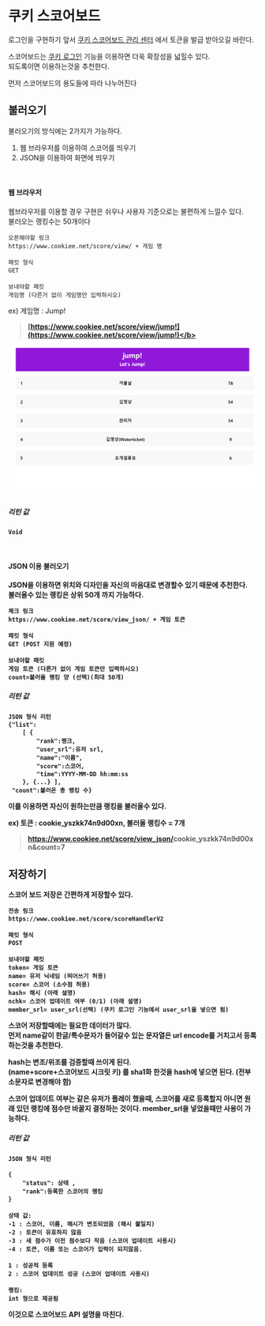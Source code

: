 # 쿠키 스코어보드
로그인을 구현하기 앞서 [쿠키 스코어보드 관리 센터](https://www.cookiee.net/gmscore) 에서 토큰을 발급 받아오길 바란다.<br>

스코어보드는 [쿠키 로그인](/cookiee_login.md) 기능을 이용하면 더욱 확장성을 넓힐수 있다.<br>
되도록이면 이용하는것을 추천한다.

먼저 스코어보드의 용도들에 따라 나누어진다
## 불러오기
불러오기의 방식에는 2가지가 가능하다.
1. 웹 브라우저를 이용하여 스코어를 띄우기
2. JSON을 이용하여 화면에 띄우기
<br>

#### 웹 브라우저

웹브라우저를 이용할 경우 구현은 쉬우나 사용자 기준으로는 불편하게 느낄수 있다.<br>
불러오는 랭킹수는 50개이다

	오픈해야할 링크
	https://www.cookiee.net/score/view/ + 게임 명
	
	패킷 형식
	GET
	
	보내야할 패킷
	게임명 (다른거 없이 게임명만 입력하시오)

ex) 게임명 : Jump!<br><b>
> [https://www.cookiee.net/score/view/jump!](https://www.cookiee.net/score/view/jump!)</b>

![웹스코어보드 예시](/img/score_board_1.PNG)

##### 리턴 값
	Void
<br>

#### JSON 이용 불러오기

JSON을 이용하면 위치와 디자인을 자신의 마음대로 변경할수 있기 때문에 추천한다.<br>불러올수 있는 랭킹은 상위 50개 까지 가능하다.

	체크 링크
    https://www.cookiee.net/score/view_json/ + 게임 토큰
    
    패킷 형식
    GET (POST 지원 예정)
    
    보내야할 패킷
    게임 토큰 (다른거 없이 게임 토큰만 입력하시오)
    count=불러올 랭킹 양 (선택)(최대 50개)

##### 리턴 값

	JSON 형식 리턴
    {"list":
    	[ {
        	"rank":랭크, 
        	"user_srl":유저 srl, 
        	"name":"이름", 
        	"score":스코어, 
        	"time":YYYY-MM-DD hh:mm:ss
        }, {...} ], 
     "count":불러온 총 랭킹 수}
    
이를 이용하면 자신이 원하는만큼 랭킹을 불러올수 있다.<br>

ex) 토큰 : cookie_yszkk74n9d00xn, 불러올 랭킹수 = 7개
>https://www.cookiee.net/score/view_json/<b>cookie_yszkk74n9d00xn</b>&count=<b>7</b>

## 저장하기
스코어 보드 저장은 간편하게 저장할수 있다.

	전송 링크
    https://www.cookiee.net/score/scoreHandlerV2
    
    패킷 형식
    POST
    
    보내야할 패킷
    token= 게임 토큰
    name= 유저 닉네임 (띄어쓰기 허용)
    score= 스코어 (소수점 허용)
    hash= 해시 (아래 설명)
    nchk= 스코어 업데이트 여부 (0/1) (아래 설명)
    member_srl= user_srl(선택) (쿠키 로그인 기능에서 user_srl을 넣으면 됨)


스코어 저장할때에는 필요한 데이터가 많다.<br>
먼저 name같이 한글/특수문자가 들어갈수 있는 문자열은 url encode를 거치고서 등록하는것을 추천한다.

hash는 변조/위조를 검증할때 쓰이게 된다.<br>
(name+score+스코어보드 시크릿 키) 를 sha1화 한것을 hash에 넣으면 된다. (전부 소문자로 변경해야 함)

스코어 업데이트 여부는 같은 유저가 플레이 했을때, 스코어를 새로 등록할지 아니면 원래 있던 랭킹에 점수만 바꿀지 결정하는 것이다.
member_srl을 넣었을때만 사용이 가능하다.

##### 리턴 값
	JSON 형식 리턴
    
    {
        "status": 상태 , 
        "rank":등록한 스코어의 랭킹
    }
    
    상태 값:
    -1 : 스코어, 이름, 해시가 변조되었음 (해시 불일치)
    -2 : 토큰이 유효하지 않음
    -3 : 새 점수가 이전 점수보다 작음 (스코어 업데이트 사용시)
    -4 : 토큰, 이름 또는 스코어가 입력이 되지않음.
    
    1 : 성공적 등록
    2 : 스코어 업데이트 성공 (스코어 업데이트 사용시)
    
    랭킹:
    int 형으로 제공됨
이것으로 스코어보드 API 설명을 마친다.
